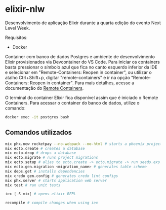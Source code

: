 # elixir-nlw
Desenvolvimento de aplicação Elixir durante a quarta edição do evento Next Level Week.

Requisitos:
- Docker

Container com banco de dados Postgres e ambiente de desenvolvimento Elixir provisionados via Devcontainer do VS Code. Para iniciar os containers basta pressionar o símbolo azul que fica no canto esquerdo inferior da IDE e selecionar em "Remote-Containers: Reopen in container", ou utilizar o atalho Ctrl+Shift+p, digitar "remote-containers" e ir na opção "Remote-Containers: Reopen in container". Para mais detalhes, acesse a documentação do [Remote Containers](https://code.visualstudio.com/docs/remote/containers).

O terminal do container Elixir fica disponível assim que é iniciado o Remote Containers. Para acessar o container do banco de dados, utilize o comando:
```bash
docker exec -it postgres bash
```

## Comandos utilizados
```bash
mix phx.new rocketpay --no-webpack --no-html # starts a phoenix project
mix ecto.create # creates a database
mix ecto.drop # drops a database
mix ecto.migrate # runs project migrations
mix ecto.setup # alias to ecto.create -> ecto.migrate -> run seeds.exs
mix ecto.gen.migration <migration_name> # generates table scheme
mix deps.get # installs dependencies
mix credo gen.config # generates credo lint configs
mix phx.server # starts application web server
mix test # run unit tests

iex [-S mix] # opens elixir REPL

recompile # compile changes when using iex
```